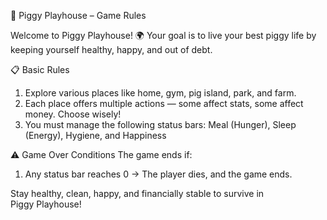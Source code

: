 🐷 Piggy Playhouse – Game Rules

Welcome to Piggy Playhouse! 🌍
Your goal is to live your best piggy life by keeping yourself healthy, happy, and out of debt.

📋 Basic Rules
1.  Explore various places like home, gym, pig island, park, and farm.
2. Each place offers multiple actions — some affect stats, some affect money. Choose wisely!
3.  You must manage the following status bars: Meal (Hunger), Sleep (Energy), Hygiene, and Happiness 

⚠ Game Over Conditions
The game ends if:
1. Any status bar reaches 0
   → The player dies, and the game ends.

Stay healthy, clean, happy, and financially stable to survive in Piggy Playhouse!
